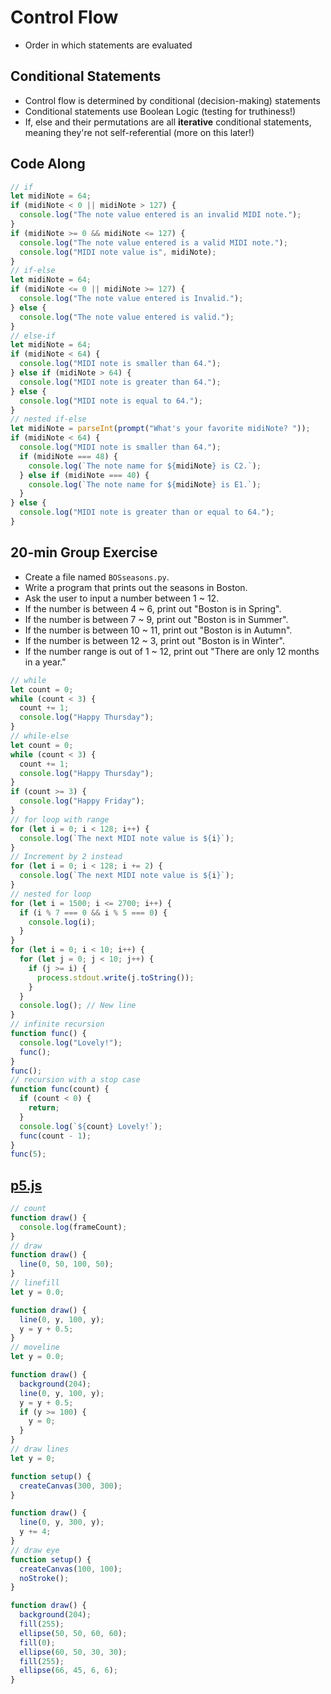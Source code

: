 # Control Flow
- Order in which statements are evaluated

## Conditional Statements
- Control flow is determined by conditional (decision-making) statements
- Conditional statements use Boolean Logic (testing for truthiness!)
- If, else and their permutations are all **iterative** conditional statements, meaning they're not self-referential (more on this later!)

## Code Along
```javascript
// if
let midiNote = 64;
if (midiNote < 0 || midiNote > 127) {
  console.log("The note value entered is an invalid MIDI note.");
}
if (midiNote >= 0 && midiNote <= 127) {
  console.log("The note value entered is a valid MIDI note.");
  console.log("MIDI note value is", midiNote);
}
// if-else
let midiNote = 64;
if (midiNote <= 0 || midiNote >= 127) {
  console.log("The note value entered is Invalid.");
} else {
  console.log("The note value entered is valid.");
}
// else-if
let midiNote = 64;
if (midiNote < 64) {
  console.log("MIDI note is smaller than 64.");
} else if (midiNote > 64) {
  console.log("MIDI note is greater than 64.");
} else {
  console.log("MIDI note is equal to 64.");
}
// nested if-else
let midiNote = parseInt(prompt("What's your favorite midiNote? "));
if (midiNote < 64) {
  console.log("MIDI note is smaller than 64.");
  if (midiNote === 48) {
    console.log(`The note name for ${midiNote} is C2.`);
  } else if (midiNote === 40) {
    console.log(`The note name for ${midiNote} is E1.`);
  }
} else {
  console.log("MIDI note is greater than or equal to 64.");
}
```
## 20-min Group Exercise
- Create a file named `BOSseasons.py`.
- Write a program that prints out the seasons in Boston.
- Ask the user to input a number between 1 ~ 12.
- If the number is between 4 ~ 6, print out "Boston is in Spring".
- If the number is between 7 ~ 9, print out "Boston is in Summer".
- If the number is between 10 ~ 11, print out "Boston is in Autumn".
- If the number is between 12 ~ 3, print out "Boston is in Winter".
- If the number range is out of 1 ~ 12, print out "There are only 12 months in a year."

```javascript
// while
let count = 0;
while (count < 3) {
  count += 1;
  console.log("Happy Thursday");
}
// while-else
let count = 0;
while (count < 3) {
  count += 1;
  console.log("Happy Thursday");
}
if (count >= 3) {
  console.log("Happy Friday");
}
// for loop with range
for (let i = 0; i < 128; i++) {
  console.log(`The next MIDI note value is ${i}`);
}
// Increment by 2 instead
for (let i = 0; i < 128; i += 2) {
  console.log(`The next MIDI note value is ${i}`);
}
// nested for loop
for (let i = 1500; i <= 2700; i++) {
  if (i % 7 === 0 && i % 5 === 0) {
    console.log(i);
  }
}
for (let i = 0; i < 10; i++) {
  for (let j = 0; j < 10; j++) {
    if (j >= i) {
      process.stdout.write(j.toString());
    }
  }
  console.log(); // New line
}
// infinite recursion
function func() {
  console.log("Lovely!");
  func();
}
func();
// recursion with a stop case
function func(count) {
  if (count < 0) {
    return;
  }
  console.log(`${count} Lovely!`);
  func(count - 1);
}
func(5);
```

## [p5.js](https://editor.p5js.org/)
```javascript
// count
function draw() {
  console.log(frameCount);
}
// draw
function draw() {
  line(0, 50, 100, 50);
}
// linefill
let y = 0.0;

function draw() {
  line(0, y, 100, y);
  y = y + 0.5;
}
// moveline
let y = 0.0;

function draw() {
  background(204);
  line(0, y, 100, y);
  y = y + 0.5;
  if (y >= 100) {
    y = 0;
  }
}
// draw lines
let y = 0;

function setup() {
  createCanvas(300, 300);
}

function draw() {
  line(0, y, 300, y);
  y += 4;
}
// draw eye
function setup() {
  createCanvas(100, 100);
  noStroke();
}

function draw() {
  background(204);
  fill(255);
  ellipse(50, 50, 60, 60);
  fill(0);
  ellipse(60, 50, 30, 30);
  fill(255);
  ellipse(66, 45, 6, 6);
}
```
